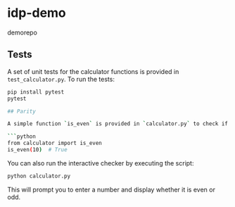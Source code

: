 # idp-demo
demorepo

## Tests

A set of unit tests for the calculator functions is provided in `test_calculator.py`. To run the tests:

```bash
pip install pytest
pytest

## Parity

A simple function `is_even` is provided in `calculator.py` to check if a number is even:

```python
from calculator import is_even
is_even(10)  # True
```

You can also run the interactive checker by executing the script:

```bash
python calculator.py
```
This will prompt you to enter a number and display whether it is even or odd.
```
